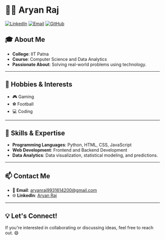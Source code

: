 # 👨‍💻 Aryan Raj

[![LinkedIn](https://img.shields.io/badge/LinkedIn-Profile-blue)](https://www.linkedin.com/in/aryanraj7/)
[![Email](https://img.shields.io/badge/Email-aryanraj9931614200%40gmail.com-red)](mailto:aryanraj9931614200@gmail.com)
[![GitHub](https://img.shields.io/badge/GitHub-AryanRaj7-black)](https://github.com/aryanraj7)

## 🎓 About Me
- **College**: IIT Patna  
- **Course**: Computer Science and Data Analytics  
- **Passionate About**: Solving real-world problems using technology.

---

## 🌟 Hobbies & Interests
- 🎮 Gaming
- ⚽ Football
- 💻 Coding

---

## 🚀 Skills & Expertise
- **Programming Languages**: Python, HTML, CSS, JavaScript  
- **Web Development**: Frontend and Backend Development  
- **Data Analytics**: Data visualization, statistical modeling, and predictions.
---

## 📫 Contact Me
- 📧 **Email**: aryanraj9931614200@gmail.com  
- 🌐 **LinkedIn**: [Aryan Raj](https://www.linkedin.com/in/aryanraj7/)

---

## 💡 Let's Connect!
If you're interested in collaborating or discussing ideas, feel free to reach out. 😄
